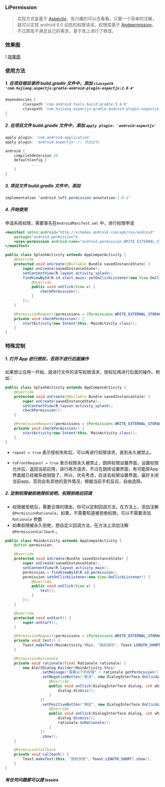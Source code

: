 ### LiPermission

> 实现方式是基于 [Aspectjx](https://github.com/HujiangTechnology/gradle_plugin_android_aspectjx)，有兴趣的可以去看看。只要一个简单的注解，就可以实现 android 6.0 动态的权限请求。权限库基于 [Andpermission](https://github.com/yanzhenjie/AndPermission)，不过原库不满足自己的需求，基于库上进行了修改。
### 效果图
!.[效果图](images/1.gif)

### 使用方法

##### 1. 在项目根目录的 build.gradle 文件中，添加 `classpath 'com.hujiang.aspectjx:gradle-android-plugin-aspectjx:2.0.4'`

```groovy
dependencies {
        classpath 'com.android.tools.build:gradle:3.4.0'
        classpath 'com.hujiang.aspectjx:gradle-android-plugin-aspectjx:2.0.4'// 添加这句
}
```

##### 2. 在项目文件 build.gradle 文件中，添加 `apply plugin: 'android-aspectjx'`

```groovy
apply plugin: 'com.android.application'
apply plugin: 'android-aspectjx' // 添加这句

android {
    compileSdkVersion 28
    defaultConfig {
			...
    }
}
```

##### 3. 项目文件 build.gradle 文件中，添加 

```java
implementation 'android.left.permission:annotation:1.0.1'
```

##### 4. 开始使用

申请系统权限，需要事先在`AndroidManifest.xml` 中，进行权限申请

```xml
<manifest xmlns:android="http://schemas.android.com/apk/res/android"
    package="android.permission">
    <uses-permission android:name="android.permission.WRITE_EXTERNAL_STORAGE" />
</manifest>
```



```java
public class SplashActivity extends AppCompatActivity {
    @Override
    protected void onCreate(@Nullable Bundle savedInstanceState) {
        super.onCreate(savedInstanceState);
        setContentView(R.layout.activity_splash);
        findViewById(R.id.start_main).setOnClickListener(new View.OnClickListener() {
            @Override
            public void onClick(View v) {
                checkPermission();
            }
        });
    }

    @PermissionRequest(permissions = {Permissions.WRITE_EXTERNAL_STORAGE})
    private void checkPermission() {
        startActivity(new Intent(this, MainActivity.class));
    }
}
```

### 特殊定制

##### 1. 打开 App 进行授权，否则不进行后面操作

如果想让应用一开始，就进行文件的读写权限请求，授权后再进行后面的操作。例如：

```java
public class SplashActivity extends AppCompatActivity {
    @Override
    protected void onCreate(@Nullable Bundle savedInstanceState) {
        super.onCreate(savedInstanceState);
        setContentView(R.layout.activity_splash);
        checkPermission();
    }

    @PermissionRequest(permissions = {Permissions.WRITE_EXTERNAL_STORAGE}, repeat = true, toFrontRequest = true)
    private void checkPermission() {
        startActivity(new Intent(this, MainActivity.class));
    }
}
```

- `repeat = true` 表示授权失败后，可以再进行权限请求，直到永久被禁止。

- `toFrontRequest = true` 表示权限永久被禁止，跳转权限设置界面，设置权限允许后，返回当前应用，进行再次请求，不过在跳转设置界面，有可能原App界面就已经被系统销毁了，所以，优先考虑，应该去权限设置界面，最好关闭当前app，否则会有其他的意外情况，根据当前手机反应，自由选择。

##### 2. 定制权限被拒绝授权说明，权限拒绝后回调

- 权限被拒绝后，需要合理的理由，你可以定制回调方法。在方法上，添加注解`@PermissionRationale`，如果，不需要知道被拒绝权限，可以不需要添加 `Rationale` 参数
- 如果权限被永久拒绝，想自定义回调方法，在方法上添加注解 `@PermissionCallback` 。

```java
public class MainActivity extends AppCompatActivity {
    Button permission;

    @Override
    protected void onCreate(Bundle savedInstanceState) {
        super.onCreate(savedInstanceState);
        setContentView(R.layout.activity_main);
        permission = findViewById(R.id.permission);
        permission.setOnClickListener(new View.OnClickListener() {
            @Override
            public void onClick(View v) {
                test();
            }
        });
    }

    @Override
    protected void onStart() {
        super.onStart();
    }

    @PermissionRequest(permissions = {Permissions.WRITE_EXTERNAL_STORAGE})
    private void test() {
        Toast.makeText(MainActivity.this, "授权成功", Toast.LENGTH_SHORT).show();
    }

    @PermissionRationale
    private void rationale(final Rationale rationale) {
        new AlertDialog.Builder(MainActivity.this)
                .setMessage("需要以下的权限" + rationale.getPermission() + "请同意授权")
                .setNegativeButton("取消", new DialogInterface.OnClickListener() {
                    @Override
                    public void onClick(DialogInterface dialog, int which) {
                        dialog.dismiss();
                    }
                })
                .setPositiveButton("确定", new DialogInterface.OnClickListener() {
                    @Override
                    public void onClick(DialogInterface dialog, int which) {
                        dialog.dismiss();
                        rationale.onRationale();
                    }
                })
                .show();
    }

    @PermissionCallback
    private void callback() {
        Toast.makeText(this, "授权失败", Toast.LENGTH_SHORT).show();
    }
}
```



##### 有任何问题都可以提 issues